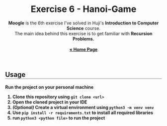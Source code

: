 <div align="center">
  <h1 align="center" style="border-bottom: none"><b>Exercise 6</b> - Hanoi-Game</h1>

  <p align="center">
    <b>Moogle</b> is the 6th exercise I've solved in Huji's <b>Introduction to Computer Science</b> course.
    <br>
    The main idea behind this exercise is to get familiar with <b>Recursion Problems.
    <br>
    <br>
    <a href="https://github.com/OmerFerster/Introduction-to-CS"><strong>« Home Page</strong></a>
    <br>
  </p>
</div>

<br>

<div align="left">
  <h2 align="left" style="border-bottom: 1px solid gray">Usage</h2>

  <p>Run the project on your personal machine</p>
  <ol align="left">
    <li>Clone this repository using <code>git clone &lt;url&gt;</code></li>
    <li>Open the cloned project in your IDE</li>
    <li><i>(Optional)</i> Create a virtual environment using <code>python3 -m venv venv</code></li>
    <li>Use <code>pip install -r requirements.txt</code> to install all required libraries</li>
    <li>run <code>python3 &lt;python file&gt;</code> to run the project</li>
  </ol>
</div>

<br>
